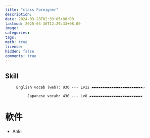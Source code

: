 ```yaml
---
title: "class Foreigner"
description: 
date: 2024-03-28T02:39:05+08:00
lastmod: 2025-03-30T12:29:33+08:00
image: 
categories: 
tags: 
math: true
license: 
hidden: false
comments: true
---
```

## Skill

         English vocab (web): 930 --- Lv12 ▰▰▰▰▰▰▰▰▰▰▰▰▰▰▰▰▰▰▰▰▰▰▰▱

              Japanese vocab: 430 --- Lv8 ▰▰▰▰▰▰▰▰▰▰▰▰▰▰▰▰▰▰▰▰▰▰▰▰

# 軟件
- Anki
